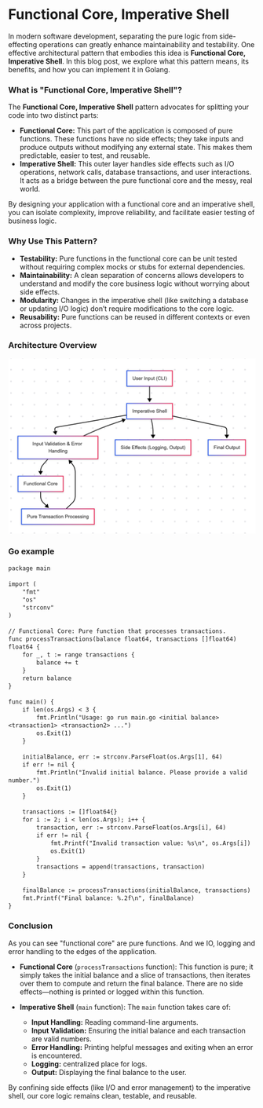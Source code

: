 # Functional Core, Imperative Shell

In modern software development, separating the pure logic from side-effecting operations can greatly enhance maintainability and testability. One effective architectural pattern that embodies this idea is **Functional Core, Imperative Shell**. In this blog post, we explore what this pattern means, its benefits, and how you can implement it in Golang.

### What is "Functional Core, Imperative Shell"?

The **Functional Core, Imperative Shell** pattern advocates for splitting your code into two distinct parts:

- **Functional Core:** This part of the application is composed of pure functions. These functions have no side effects; they take inputs and produce outputs without modifying any external state. This makes them predictable, easier to test, and reusable.
- **Imperative Shell:** This outer layer handles side effects such as I/O operations, network calls, database transactions, and user interactions. It acts as a bridge between the pure functional core and the messy, real world.

By designing your application with a functional core and an imperative shell, you can isolate complexity, improve reliability, and facilitate easier testing of business logic.

### Why Use This Pattern?

- **Testability:** Pure functions in the functional core can be unit tested without requiring complex mocks or stubs for external dependencies.
- **Maintainability:** A clean separation of concerns allows developers to understand and modify the core business logic without worrying about side effects.
- **Modularity:** Changes in the imperative shell (like switching a database or updating I/O logic) don’t require modifications to the core logic.
- **Reusability:** Pure functions can be reused in different contexts or even across projects.


### Architecture Overview

![Alternative Text](image.png)

### Go example

```
package main

import (
	"fmt"
	"os"
	"strconv"
)

// Functional Core: Pure function that processes transactions.
func processTransactions(balance float64, transactions []float64) float64 {
	for _, t := range transactions {
		balance += t
	}
	return balance
}

func main() {
	if len(os.Args) < 3 {
		fmt.Println("Usage: go run main.go <initial balance> <transaction1> <transaction2> ...")
		os.Exit(1)
	}

	initialBalance, err := strconv.ParseFloat(os.Args[1], 64)
	if err != nil {
		fmt.Println("Invalid initial balance. Please provide a valid number.")
		os.Exit(1)
	}

	transactions := []float64{}
	for i := 2; i < len(os.Args); i++ {
		transaction, err := strconv.ParseFloat(os.Args[i], 64)
		if err != nil {
			fmt.Printf("Invalid transaction value: %s\n", os.Args[i])
			os.Exit(1)
		}
		transactions = append(transactions, transaction)
	}

	finalBalance := processTransactions(initialBalance, transactions)
	fmt.Printf("Final balance: %.2f\n", finalBalance)
}
```
### Conclusion

As you can see "functional core" are pure functions. And we IO, logging and error handling to the edges of the application.

- **Functional Core** (`processTransactions` function):
This function is pure; it simply takes the initial balance and a slice of transactions, then iterates over them to compute and return the final balance. There are no side effects—nothing is printed or logged within this function.

- **Imperative Shell** (`main` function):
The `main` function takes care of:
  - **Input Handling:** Reading command-line arguments.
  - **Input Validation:** Ensuring the initial balance and each transaction are valid numbers.
  - **Error Handling:** Printing helpful messages and exiting when an error is encountered.
  - **Logging:** centralized place for logs.
  - **Output:** Displaying the final balance to the user.

By confining side effects (like I/O and error management) to the imperative shell, our core logic remains clean, testable, and reusable.
